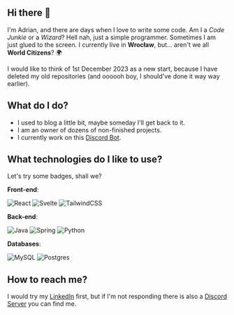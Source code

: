 ## Hi there 👋
I'm Adrian, and there are days when I love to write some code. Am I a *Code Junkie* or a *Wizard*? Hell nah, just a simple programmer. Sometimes I am just glued to the screen. I currently live in **Wrocław**, but... aren't we all **World Citizens**? 🌍

I would like to think of 1st December 2023 as a new start, because I have deleted my old repositories (and oooooh boy, I should've done it way way earlier).

## What do I do?
* I used to blog a little bit, maybe someday I'll get back to it.
* I am an owner of dozens of non-finished projects.
* I currently work on this [Discord Bot](https://github.com/mrowkaadrian/homemade-discord-bot).

## What technologies do I like to use?
Let's try some badges, shall we?

**Front-end**:

![React](https://img.shields.io/badge/react-%2320232a.svg?style=for-the-badge&logo=react&logoColor=%2361DAFB)
![Svelte](https://img.shields.io/badge/svelte-%23f1413d.svg?style=for-the-badge&logo=svelte&logoColor=white)
![TailwindCSS](https://img.shields.io/badge/tailwindcss-%2338B2AC.svg?style=for-the-badge&logo=tailwind-css&logoColor=white)

**Back-end**:

![Java](https://img.shields.io/badge/java-%23ED8B00.svg?style=for-the-badge&logo=openjdk&logoColor=white)
![Spring](https://img.shields.io/badge/spring-%236DB33F.svg?style=for-the-badge&logo=spring&logoColor=white)
![Python](https://img.shields.io/badge/python-3670A0?style=for-the-badge&logo=python&logoColor=ffdd54)

**Databases**: 

![MySQL](https://img.shields.io/badge/mysql-%2300f.svg?style=for-the-badge&logo=mysql&logoColor=white)
![Postgres](https://img.shields.io/badge/postgres-%23316192.svg?style=for-the-badge&logo=postgresql&logoColor=white)

## How to reach me?
I would try my [LinkedIn](https://www.linkedin.com/in/mrowkaadrian) first, but if I'm not responding there is also a [Discord Server](https://discord.gg/vccpcGfEfF) you can find me.
